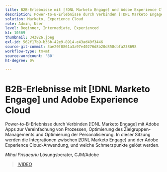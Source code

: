 ```yaml
---
title: B2B-Erlebnisse mit [!DNL Marketo Engage] und Adobe Experience Cloud
description: Power-to-B-Erlebnisse durch Verbinden [!DNL Marketo Engage] mit Adobe Apps zur Vereinfachung von Prozessen, Optimierung des Zielgruppen-Managements und Optimierung der Personalisierung.
solution: Marketo, Experience Cloud
role: Admin, User
level: Beginner, Intermediate, Experienced
kt: 10569
thumbnail: 343826.jpeg
exl-id: 562f17b9-b36b-42e9-8914-e43ad49f3446
source-git-commit: 3ae20f0861a3a97e40276d8b20d858cbfa238698
workflow-type: tm+mt
source-wordcount: '80'
ht-degree: 0%

---
```


# B2B-Erlebnisse mit [!DNL Marketo Engage] und Adobe Experience Cloud

Power-to-B-Erlebnisse durch Verbinden [!DNL Marketo Engage] mit Adobe Apps zur Vereinfachung von Prozessen, Optimierung des Zielgruppen-Managements und Optimierung der Personalisierung. In dieser Sitzung werden die Integrationen zwischen [!DNL Marketo Engage] und der Adobe Experience Cloud-Anwendung, und welche Schmerzpunkte gelöst werden.

*Mihai Prisacariu* Lösungsberater, CJM/Adobe

>[!VIDEO](https://video.tv.adobe.com/v/343826/?quality=12&learn=on)
